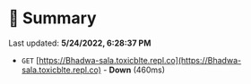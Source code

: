 # 📖 Summary
Last updated: **5/24/2022, 6:28:37 PM**

- `GET` [https://Bhadwa-sala.toxicblte.repl.co](https://Bhadwa-sala.toxicblte.repl.co) - **Down** (460ms)
